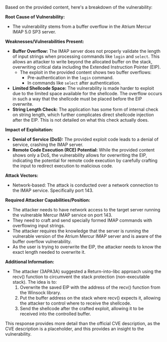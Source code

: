 Based on the provided content, here's a breakdown of the vulnerability:

**Root Cause of Vulnerability:**
- The vulnerability stems from a buffer overflow in the Atrium Mercur IMAP 5.0 SP3 server.

**Weaknesses/Vulnerabilities Present:**
- **Buffer Overflow:** The IMAP server does not properly validate the length of input strings when processing commands like `login` and `select`. This allows an attacker to write beyond the allocated buffer on the stack, overwriting critical data including the Extended Instruction Pointer (EIP).
  - The exploit in the provided content shows two buffer overflows:
    - Pre-authentication in the `login` command.
    - In commands like `select` after authentication.
- **Limited Shellcode Space:** The vulnerability is made harder to exploit due to the limited space available for the shellcode. The overflow occurs in such a way that the shellcode must be placed before the EIP overwrite.
- **String Length Check:** The application has some form of internal check on string length, which further complicates direct shellcode injection after the EIP. This is not detailed on what this check actually does.

**Impact of Exploitation:**
- **Denial of Service (DoS):** The provided exploit code leads to a denial of service, crashing the IMAP server.
- **Remote Code Execution (RCE) Potential:** While the provided content shows only a DoS, the vulnerability allows for overwriting the EIP, indicating the potential for remote code execution by carefully crafting the input to redirect execution to malicious code.

**Attack Vectors:**
- Network-based: The attack is conducted over a network connection to the IMAP service. Specifically port 143.

**Required Attacker Capabilities/Position:**
- The attacker needs to have network access to the target server running the vulnerable Mercur IMAP service on port 143.
- They need to craft and send specially formed IMAP commands with overflowing input strings.
- The attacker requires the knowledge that the server is running the vulnerable version of the Atrium Mercur IMAP server and is aware of the buffer overflow vulnerability.
- As the user is trying to overwrite the EIP, the attacker needs to know the exact length needed to overwrite it.

**Additional Information:**
- The attacker (3APA3A) suggested a Return-into-libc approach using the recv() function to circumvent the stack protection (non-executable stack). The idea is to:
   1. Overwrite the saved EIP with the address of the recv() function from the Winsock library.
   2. Put the buffer address on the stack where recv() expects it, allowing the attacker to control where to receive the shellcode.
   3. Send the shellcode after the crafted exploit, allowing it to be received into the controlled buffer.

This response provides more detail than the official CVE description, as the CVE description is a placeholder, and this provides an insight to the vulnerability.